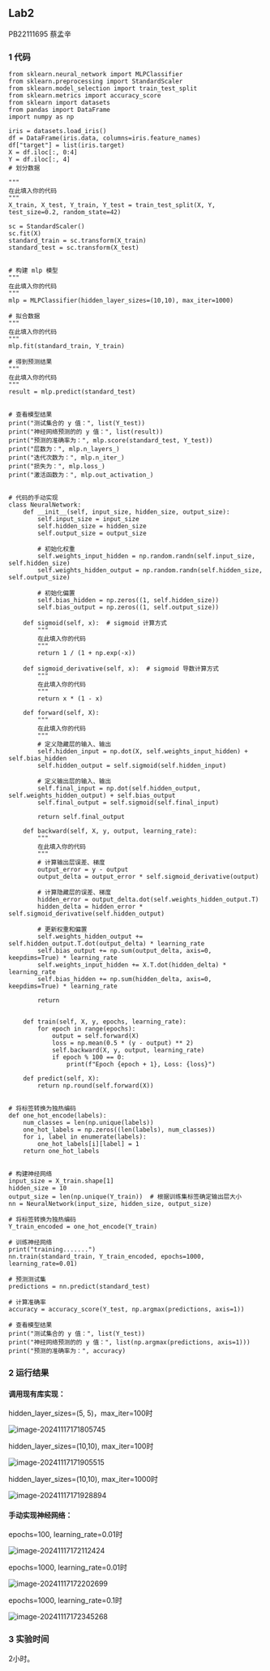 ## Lab2

PB22111695 蔡孟辛

### 1 代码

```
from sklearn.neural_network import MLPClassifier
from sklearn.preprocessing import StandardScaler
from sklearn.model_selection import train_test_split
from sklearn.metrics import accuracy_score
from sklearn import datasets
from pandas import DataFrame
import numpy as np

iris = datasets.load_iris()
df = DataFrame(iris.data, columns=iris.feature_names)
df["target"] = list(iris.target)
X = df.iloc[:, 0:4]
Y = df.iloc[:, 4]
# 划分数据

"""
在此填入你的代码
"""
X_train, X_test, Y_train, Y_test = train_test_split(X, Y, test_size=0.2, random_state=42)

sc = StandardScaler()
sc.fit(X)
standard_train = sc.transform(X_train)
standard_test = sc.transform(X_test)


# 构建 mlp 模型
"""
在此填入你的代码
"""
mlp = MLPClassifier(hidden_layer_sizes=(10,10), max_iter=1000)

# 拟合数据
"""
在此填入你的代码
"""
mlp.fit(standard_train, Y_train)

# 得到预测结果
"""
在此填入你的代码
"""
result = mlp.predict(standard_test)


# 查看模型结果
print("测试集合的 y 值：", list(Y_test))
print("神经网络预测的的 y 值：", list(result))
print("预测的准确率为：", mlp.score(standard_test, Y_test))
print("层数为：", mlp.n_layers_)
print("迭代次数为：", mlp.n_iter_)
print("损失为：", mlp.loss_)
print("激活函数为：", mlp.out_activation_)


# 代码的手动实现
class NeuralNetwork:
    def __init__(self, input_size, hidden_size, output_size):
        self.input_size = input_size
        self.hidden_size = hidden_size
        self.output_size = output_size

        # 初始化权重
        self.weights_input_hidden = np.random.randn(self.input_size, self.hidden_size)
        self.weights_hidden_output = np.random.randn(self.hidden_size, self.output_size)

        # 初始化偏置
        self.bias_hidden = np.zeros((1, self.hidden_size))
        self.bias_output = np.zeros((1, self.output_size))

    def sigmoid(self, x):  # sigmoid 计算方式
        """
        在此填入你的代码
        """
        return 1 / (1 + np.exp(-x))

    def sigmoid_derivative(self, x):  # sigmoid 导数计算方式
        """
        在此填入你的代码
        """
        return x * (1 - x)

    def forward(self, X):
        """
        在此填入你的代码
        """
        # 定义隐藏层的输入、输出
        self.hidden_input = np.dot(X, self.weights_input_hidden) + self.bias_hidden
        self.hidden_output = self.sigmoid(self.hidden_input)

        # 定义输出层的输入、输出
        self.final_input = np.dot(self.hidden_output, self.weights_hidden_output) + self.bias_output
        self.final_output = self.sigmoid(self.final_input)

        return self.final_output

    def backward(self, X, y, output, learning_rate):
        """
        在此填入你的代码
        """
        # 计算输出层误差、梯度
        output_error = y - output
        output_delta = output_error * self.sigmoid_derivative(output)

        # 计算隐藏层的误差、梯度
        hidden_error = output_delta.dot(self.weights_hidden_output.T)
        hidden_delta = hidden_error * self.sigmoid_derivative(self.hidden_output)

        # 更新权重和偏置
        self.weights_hidden_output += self.hidden_output.T.dot(output_delta) * learning_rate
        self.bias_output += np.sum(output_delta, axis=0, keepdims=True) * learning_rate
        self.weights_input_hidden += X.T.dot(hidden_delta) * learning_rate
        self.bias_hidden += np.sum(hidden_delta, axis=0, keepdims=True) * learning_rate

        return


    def train(self, X, y, epochs, learning_rate):
        for epoch in range(epochs):
            output = self.forward(X)
            loss = np.mean(0.5 * (y - output) ** 2)
            self.backward(X, y, output, learning_rate)
            if epoch % 100 == 0:
                print(f"Epoch {epoch + 1}, Loss: {loss}")

    def predict(self, X):
        return np.round(self.forward(X))


# 将标签转换为独热编码
def one_hot_encode(labels):
    num_classes = len(np.unique(labels))
    one_hot_labels = np.zeros((len(labels), num_classes))
    for i, label in enumerate(labels):
        one_hot_labels[i][label] = 1
    return one_hot_labels


# 构建神经网络
input_size = X_train.shape[1]
hidden_size = 10
output_size = len(np.unique(Y_train))  # 根据训练集标签确定输出层大小
nn = NeuralNetwork(input_size, hidden_size, output_size)

# 将标签转换为独热编码
Y_train_encoded = one_hot_encode(Y_train)

# 训练神经网络
print("training.......")
nn.train(standard_train, Y_train_encoded, epochs=1000, learning_rate=0.01)

# 预测测试集
predictions = nn.predict(standard_test)

# 计算准确率
accuracy = accuracy_score(Y_test, np.argmax(predictions, axis=1))

# 查看模型结果
print("测试集合的 y 值：", list(Y_test))
print("神经网络预测的的 y 值：", list(np.argmax(predictions, axis=1)))
print("预测的准确率为：", accuracy)

```



### 2 运行结果

#### 调用现有库实现：

hidden_layer_sizes=(5, 5)，max_iter=100时

![image-20241117171805745](C:\Users\Administrator\AppData\Roaming\Typora\typora-user-images\image-20241117171805745.png)

hidden_layer_sizes=(10,10), max_iter=100时

![image-20241117171905515](C:\Users\Administrator\AppData\Roaming\Typora\typora-user-images\image-20241117171905515.png)

hidden_layer_sizes=(10,10), max_iter=1000时

![image-20241117171928894](C:\Users\Administrator\AppData\Roaming\Typora\typora-user-images\image-20241117171928894.png)

#### 手动实现神经网络：

epochs=100, learning_rate=0.01时

![image-20241117172112424](C:\Users\Administrator\AppData\Roaming\Typora\typora-user-images\image-20241117172112424.png)

epochs=1000, learning_rate=0.01时

![image-20241117172202699](C:\Users\Administrator\AppData\Roaming\Typora\typora-user-images\image-20241117172202699.png)

 epochs=1000, learning_rate=0.1时

![image-20241117172345268](C:\Users\Administrator\AppData\Roaming\Typora\typora-user-images\image-20241117172345268.png)



### 3 实验时间

2小时。
